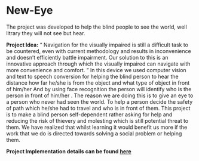 # New-Eye


The project was developed to help the blind people to see the world, well litrary they will not see but hear.

**Project Idea:**
“
Navigation for the visually impaired is still a difficult task to be countered, even with current methodology and results in inconvenience and doesn’t efficiently battle impairment.
Our solution to this is an innovative approach through which the visually impaired can navigate with more convenience and comfort. 
”
In this device we used computer vision and text to speech conversion for helping the blind person to hear the distance how far he/she is from the object and what type of object in front of him/her And by using face recognition the person will identify who is the person in front of him/her .
The reason we are doing this is to give an eye to a person who never had seen the world. To help a person decide the safety of path which he/she had to travel and who is in front of them. This project is to make a blind person self-dependent rather asking for help and reducing the risk of thievery and molesting which is still potential threat to them.
We have realized that whilst learning it would benefit us more if the work that we do is directed towards solving a social problem or helping them.

**Project Implementation details can be found [here](docs/code_details.docx)**

